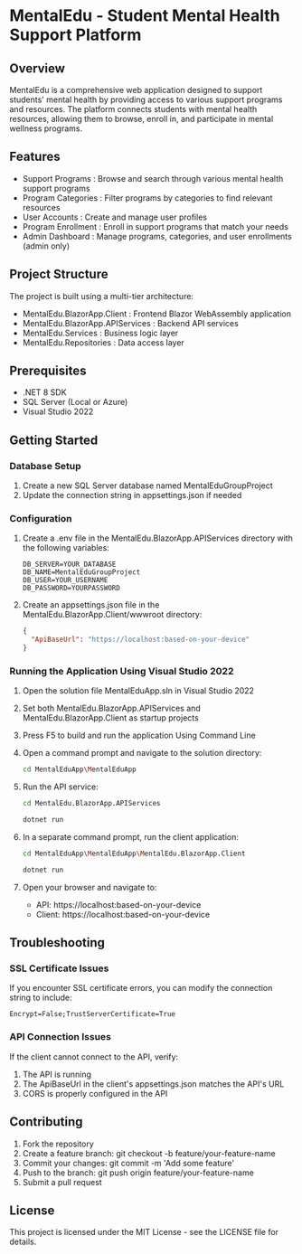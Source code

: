 # MentalEdu - Student Mental Health Support Platform
## Overview
MentalEdu is a comprehensive web application designed to support students' mental health by providing access to various support programs and resources. The platform connects students with mental health resources, allowing them to browse, enroll in, and participate in mental wellness programs.

## Features
- Support Programs : Browse and search through various mental health support programs
- Program Categories : Filter programs by categories to find relevant resources
- User Accounts : Create and manage user profiles
- Program Enrollment : Enroll in support programs that match your needs
- Admin Dashboard : Manage programs, categories, and user enrollments (admin only)
## Project Structure
The project is built using a multi-tier architecture:

- MentalEdu.BlazorApp.Client : Frontend Blazor WebAssembly application
- MentalEdu.BlazorApp.APIServices : Backend API services
- MentalEdu.Services : Business logic layer
- MentalEdu.Repositories : Data access layer
## Prerequisites
- .NET 8 SDK
- SQL Server (Local or Azure)
- Visual Studio 2022 
## Getting Started
### Database Setup
1. Create a new SQL Server database named MentalEduGroupProject
2. Update the connection string in appsettings.json if needed
### Configuration
1. Create a .env file in the MentalEdu.BlazorApp.APIServices directory with the following variables:
   
   ```plaintext
   DB_SERVER=YOUR_DATABASE
   DB_NAME=MentalEduGroupProject
   DB_USER=YOUR_USERNAME
   DB_PASSWORD=YOURPASSWORD
    ```
2. Create an appsettings.json file in the MentalEdu.BlazorApp.Client/wwwroot directory:
   
   ```json
   {
     "ApiBaseUrl": "https://localhost:based-on-your-device"
   }
    ```
### Running the Application Using Visual Studio 2022
1. Open the solution file MentalEduApp.sln in Visual Studio 2022
2. Set both MentalEdu.BlazorApp.APIServices and MentalEdu.BlazorApp.Client as startup projects
3. Press F5 to build and run the application Using Command Line
1. Open a command prompt and navigate to the solution directory:
   
   ```bash
   cd MentalEduApp\MentalEduApp
   
   ```
2. Run the API service:
   
   ```bash
   cd MentalEdu.BlazorApp.APIServices
   
    ```

    ```bash
   dotnet run
   ```
3. In a separate command prompt, run the client application:
   
   ```bash
   cd MentalEduApp\MentalEduApp\MentalEdu.BlazorApp.Client
   ```
   
   ```bash
   dotnet run
   ```
4. Open your browser and navigate to:
   
   - API: https://localhost:based-on-your-device
   - Client: https://localhost:based-on-your-device
## Troubleshooting
### SSL Certificate Issues
If you encounter SSL certificate errors, you can modify the connection string to include:

```plaintext
Encrypt=False;TrustServerCertificate=True
 ```

### API Connection Issues
If the client cannot connect to the API, verify:

1. The API is running
2. The ApiBaseUrl in the client's appsettings.json matches the API's URL
3. CORS is properly configured in the API
## Contributing
1. Fork the repository
2. Create a feature branch: git checkout -b feature/your-feature-name
3. Commit your changes: git commit -m 'Add some feature'
4. Push to the branch: git push origin feature/your-feature-name
5. Submit a pull request
## License
This project is licensed under the MIT License - see the LICENSE file for details.
